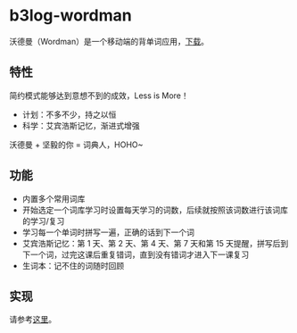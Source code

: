 b3log-wordman
=============

沃德曼（Wordman）是一个移动端的背单词应用，[下载](http://pan.baidu.com/s/1sjtw5Rn)。

## 特性 ##

简约模式能够达到意想不到的成效，Less is More！

* 计划：不多不少，持之以恒
* 科学：艾宾浩斯记忆，渐进式增强

沃德曼 + 坚毅的你 = 词典人，HOHO~

## 功能 ##

* 内置多个常用词库
* 开始选定一个词库学习时设置每天学习的词数，后续就按照该词数进行该词库的学习/复习
* 学习每一个单词时拼写一遍，正确的话到下一个词
* 艾宾浩斯记忆：第 1 天、第 2 天、第 4 天、第 7 天和第 15 天提醒，拼写后到下一个词，过完这课后重复错词，直到没有错词才进入下一课复习
* 生词本：记不住的词随时回顾

## 实现 ##

请参考[这里](https://docs.google.com/document/d/1mIxzQrUSCZCKOczYYX2wJAV-OVxFU5X7cPwz0IiEHN0/edit?usp=sharing)。
